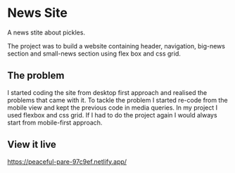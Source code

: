 # News Site

A news stite about pickles.

The project was to build a website containing header, navigation, big-news section and small-news section using flex box and css grid. 

## The problem

I started coding the site from desktop first approach and realised the problems that came with it. 
To tackle the problem I started re-code from the mobile view and kept the previous code in media queries. 
In my project I used flexbox and css grid. 
If I had to do the project again I would always start from mobile-first approach. 


## View it live
https://peaceful-pare-97c9ef.netlify.app/
